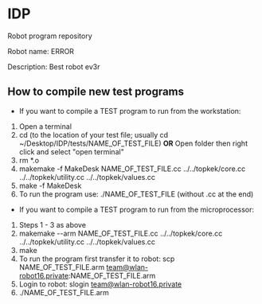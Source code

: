 # IDP

Robot program repository

Robot name: ERROR

Description: Best robot ev3r

## How to compile new test programs

* If you want to compile a TEST program to run from the workstation:
1. Open a terminal
2. cd (to the location of your test file; usually cd ~/Desktop/IDP/tests/NAME\_OF\_TEST\_FILE) <b>OR</b> Open folder then right click and select "open terminal"
3. rm \*.o
4. makemake -f MakeDesk NAME\_OF\_TEST\_FILE.cc ../../topkek/core.cc ../../topkek/utility.cc ../../topkek/values.cc
5. make -f MakeDesk
6. To run the program use: ./NAME\_OF\_TEST\_FILE (without .cc at the end)

* If you want to compile a TEST program to run from the microprocessor:
1. Steps 1 - 3 as above
4. makemake --arm NAME\_OF\_TEST\_FILE.cc ../../topkek/core.cc ../../topkek/utility.cc ../../topkek/values.cc
5. make
6. To run the program first transfer it to robot: scp NAME\_OF\_TEST\_FILE.arm team@wlan-robot16.private:NAME\_OF\_TEST\_FILE.arm
7. Login to robot: slogin team@wlan-robot16.private
8. ./NAME\_OF\_TEST\_FILE.arm

